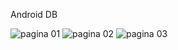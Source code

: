 Android DB

![pagina 01](https://raw.githubusercontent.com/joaorik/android-db/master/imagem/01.png)
![pagina 02](https://raw.githubusercontent.com/joaorik/android-db/master/imagem/02.png)
![pagina 03](https://raw.githubusercontent.com/joaorik/android-db/master/imagem/03.png)
